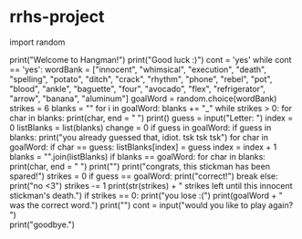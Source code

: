 # rrhs-project
import random 

print("Welcome to Hangman!")
print("Good luck :)")
cont = 'yes'
while cont == 'yes':
    wordBank = ["innocent", "whimsical", "execution", "death", "spelling", "potato", "ditch", "crack", "rhythm", "phone", "rebel", "pot", "blood", "ankle", "baguette", "four", "avocado", "flex", "refrigerator", "arrow", "banana", "aluminum"]
    goalWord = random.choice(wordBank)
    strikes = 6
    blanks = ""
    for i in goalWord:
        blanks += "_"
    while strikes > 0:
        for char in blanks:
            print(char, end = " ")
        print()
        guess = input("Letter: ")
        index = 0
        listBlanks = list(blanks)
        change = 0
        if guess in goalWord:
            if guess in blanks:
                print("you already guessed that, idiot. tsk tsk tsk")
            for char in goalWord:
                if char == guess:
                    listBlanks[index] = guess
                index = index + 1
            blanks = "".join(listBlanks)
            if blanks == goalWord:
                for char in blanks:
                    print(char, end = " ")
                print("")
                print("congrats, this stickman has been spared!")
                strikes = 0
            if guess == goalWord:
                print("correct!")
                break
        else: 
            print("no <3")
            strikes -= 1
            print(str(strikes) + " strikes left until this innocent stickman's death.")
            if strikes == 0:
                print("you lose :(")
                print(goalWord + " was the correct word.")
    print("")
    cont = input("would you like to play again? ")  
print("goodbye.")
